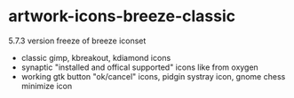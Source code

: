 # artwork-icons-breeze-classic
5.7.3 version freeze of breeze iconset

- classic gimp, kbreakout, kdiamond icons
- synaptic "installed and offical supported" icons like from oxygen
- working gtk button "ok/cancel" icons, pidgin systray icon, gnome chess minimize icon
